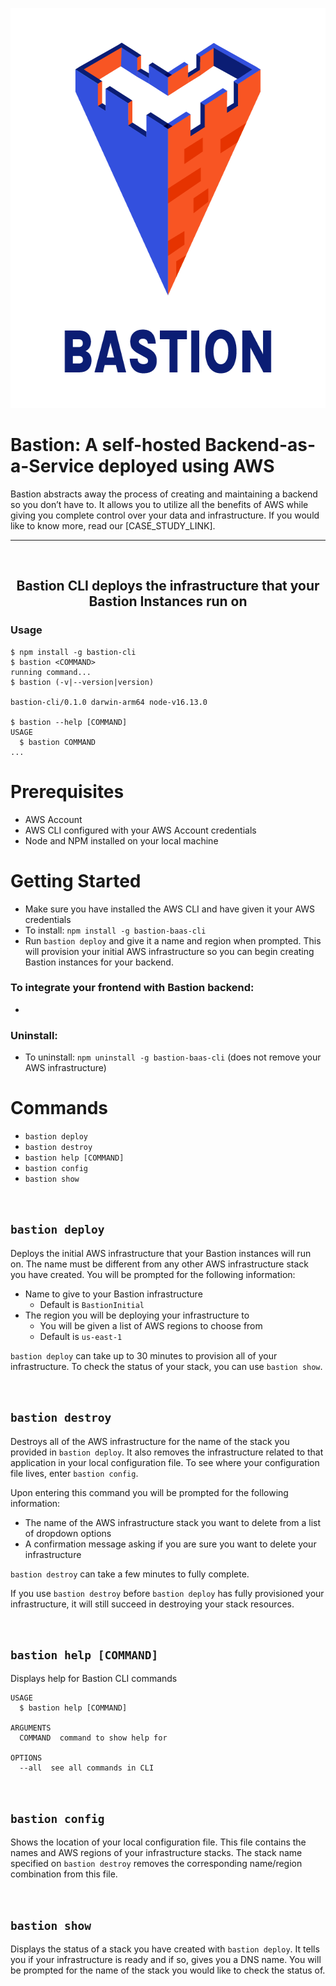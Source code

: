 <p align="center">
  <img src="Bastion_logo.png" width="640" height="640" />
</p>

<h1>Bastion: A self-hosted Backend-as-a-Service deployed using AWS</h1>
Bastion abstracts away the process of creating and maintaining a backend so you don’t have to. It allows you to utilize all the benefits of AWS while giving you complete control over your data and infrastructure. If you would like to know more, read our [CASE_STUDY_LINK].

---
<br>
<h2 align="center">Bastion CLI deploys the infrastructure that your Bastion Instances run on</h2>

### Usage

```sh-session
$ npm install -g bastion-cli
$ bastion <COMMAND>
running command...
$ bastion (-v|--version|version)

bastion-cli/0.1.0 darwin-arm64 node-v16.13.0

$ bastion --help [COMMAND]
USAGE
  $ bastion COMMAND
...
```

# Prerequisites
- AWS Account
- AWS CLI configured with your AWS Account credentials
- Node and NPM installed on your local machine

# Getting Started
- Make sure you have installed the AWS CLI and have given it your AWS credentials
- To install: `npm install -g bastion-baas-cli`
- Run `bastion deploy` and give it a name and region when prompted. This will provision your initial AWS infrastructure so you can begin creating Bastion instances for your backend.

### To integrate your frontend with Bastion backend:
- 

### Uninstall:
- To uninstall: `npm uninstall -g bastion-baas-cli` (does not remove your AWS infrastructure)


# Commands

- `bastion deploy`
- `bastion destroy`
- `bastion help [COMMAND]`
- `bastion config`
- `bastion show`

<br>

## `bastion deploy`
Deploys the initial AWS infrastructure that your Bastion instances will run on. The name must be different from any other AWS infrastructure stack you have created. You will be prompted for the following information:
- Name to give to your Bastion infrastructure
    - Default is `BastionInitial`
- The region you will be deploying your infrastructure to
    - You will be given a list of AWS regions to choose from
    - Default is `us-east-1`

`bastion deploy` can take up to 30 minutes to provision all of your infrastructure. To check the status of your stack, you can use `bastion show`.

<br>

## `bastion destroy`

Destroys all of the AWS infrastructure for the name of the stack you provided in `bastion deploy`. It also removes the infrastructure related to that application in your local configuration file. To see where your configuration file lives, enter `bastion config`.

Upon entering this command you will be prompted for the following information:

- The name of the AWS infrastructure stack you want to delete from a list of dropdown options
- A confirmation message asking if you are sure you want to delete your infrastructure

`bastion destroy` can take a few minutes to fully complete. 

If you use `bastion destroy` before `bastion deploy` has fully provisioned your infrastructure, it will still succeed in destroying your stack resources.

<br>

## `bastion help [COMMAND]`

Displays help for Bastion CLI commands

```
USAGE
  $ bastion help [COMMAND]

ARGUMENTS
  COMMAND  command to show help for

OPTIONS
  --all  see all commands in CLI
```

<br>

## `bastion config`

Shows the location of your local configuration file. This file contains the names and AWS regions of your infrastructure stacks. The stack name specified on `bastion destroy` removes the corresponding name/region combination from this file.  

<br>

## `bastion show`

Displays the status of a stack you have created with `bastion deploy`. It tells you if your infrastructure is ready and if so, gives you a DNS name. You will be prompted for the name of the stack you would like to check the status of.
